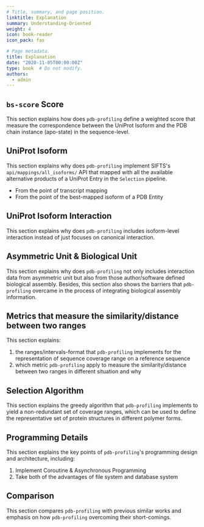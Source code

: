 ```yaml
---
# Title, summary, and page position.
linktitle: Explanation
summary: Understanding-Oriented
weight: 4
icon: book-reader
icon_pack: fas

# Page metadata.
title: Explanation
date: "2020-11-05T00:00:00Z"
type: book  # Do not modify.
authors:
  - admin
---
```


## `bs-score` Score

This section explains how does `pdb-profiling` define a weighted score that measure the correspondence between the UniProt Isoform and the PDB chain instance (apo-state) in the sequence-level.

## UniProt Isoform

This section explains why does `pdb-profiling` implement SIFTS's `api/mappings/all_isoforms/` API that mapped with all the available alternative products of a UniProt Entry in the `Selection` pipeline.

* From the point of transcript mapping
* From the point of the best-mapped isoform of a PDB Entity

## UniProt Isoform Interaction

This section explains why does `pdb-profiling` includes isoform-level interaction instead of just focuses on canonical interaction.

## Asymmetric Unit & Biological Unit

This section explains why does `pdb-profiling` not only includes interaction data from asymmetric unit but also from those author/software defined biological assembly. Besides, this section also shows the barriers that `pdb-profiling` overcame in the process of integrating biological assembly information.

## Metrics that measure the similarity/distance between two ranges

This section explains:

1. the ranges/intervals-format that `pdb-profiling` implements for the representation of sequence coverage range on a reference sequence
2. which metric `pdb-profiling` apply to measure the similarity/distance between two ranges in different situation and why

## Selection Algorithm

This section explains the greedy algorithm that `pdb-profiling` implements to yield a non-redundant set of coverage ranges, which can be used to define the representative set of protein structures in different polymer forms.

## Programming Details

This section explains the key points of `pdb-profiling`'s programming design and architecture, including:

1. Implement Coroutine & Asynchronous Programming
2. Take both of the advantages of file system and database system

## Comparison

This section compares `pdb-profiling` with previous similar works and emphasis on how `pdb-profiling` overcoming their short-comings.